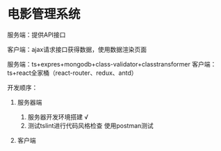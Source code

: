 <!--
 * @Author: your name
 * @Date: 2020-04-08 16:25:58
 * @LastEditTime: 2020-04-08 16:35:42
 * @LastEditors: Please set LastEditors
 * @Description: In User Settings Edit
 * @FilePath: \learn\typeScript\movieEsys\项目进度.md
 -->
# 电影管理系统

服务端：提供API接口

客户端：ajax请求接口获得数据，使用数据渲染页面

服务端：ts+expres+mongodb+class-validator+classtransformer
客户端：ts+react全家桶（react-router、redux、antd）

开发顺序：
1. 服务器端
    1. 服务器开发环境搭建 √
    2. 测试tslint进行代码风格检查
使用postman测试

2. 客户端